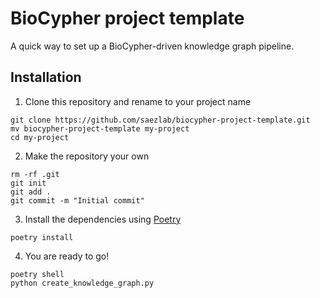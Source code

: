 # BioCypher project template
A quick way to set up a BioCypher-driven knowledge graph pipeline.

## Installation
1. Clone this repository and rename to your project name
```{bash}
git clone https://github.com/saezlab/biocypher-project-template.git
mv biocypher-project-template my-project
cd my-project
```
2. Make the repository your own
```{bash}
rm -rf .git
git init
git add .
git commit -m "Initial commit"
```
3. Install the dependencies using [Poetry](https://python-poetry.org/)
```{bash}
poetry install
```
4. You are ready to go!
```{bash}
poetry shell
python create_knowledge_graph.py
```


